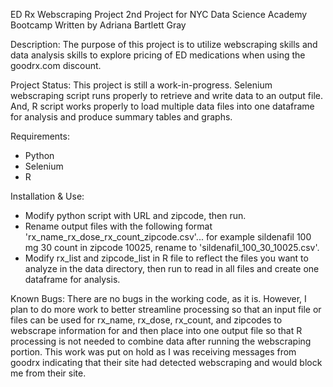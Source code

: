 ED Rx Webscraping Project
2nd Project for NYC Data Science Academy Bootcamp
Written by Adriana Bartlett Gray

Description:
The purpose of this project is to utilize webscraping skills and data analysis skills to explore pricing of ED medications when using the goodrx.com discount.

Project Status:
This project is still a work-in-progress.  Selenium webscraping script runs properly to retrieve and write data to an output file.  And, R script works properly to load multiple data files into one dataframe for analysis and produce summary tables and graphs. 

Requirements:
* Python
* Selenium
* R

Installation & Use:
* Modify python script with URL and zipcode, then run.
* Rename output files with the following format 'rx_name_rx_dose_rx_count_zipcode.csv'... for example sildenafil 100 mg 30 count in zipcode 10025, rename to 'sildenafil_100_30_10025.csv'.
* Modify rx_list and zipcode_list in R file to reflect the files you want to analyze in the data directory, then run to read in all files and create one dataframe for analysis.

Known Bugs:
There are no bugs in the working code, as it is.  However, I plan to do more work to better streamline processing so that an input file or files can be used for rx_name, rx_dose, rx_count, and zipcodes to webscrape information for and then place into one output file so that R processing is not needed to combine data after running the webscraping portion.  This work was put on hold as I was receiving messages from goodrx indicating that their site had detected webscraping and would block me from their site.
